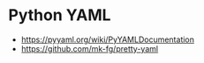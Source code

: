 # Python YAML

* <https://pyyaml.org/wiki/PyYAMLDocumentation>
* <https://github.com/mk-fg/pretty-yaml>